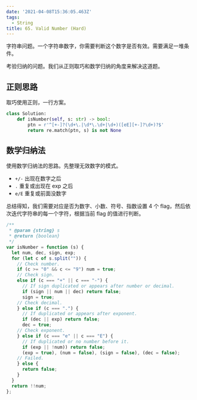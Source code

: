 ```yaml
---
date: '2021-04-08T15:36:05.463Z'
tags:
  - String
title: 65. Valid Number (Hard)
---
```


字符串问题。一个字符串数字，你需要判断这个数字是否有效。需要满足一堆条件。

考验归纳的问题。我们从正则取巧和数学归纳的角度来解决这道题。

<!-- more -->

## 正则思路

取巧使用正则，一行方案。

```python
class Solution:
    def isNumber(self, s: str) -> bool:
        ptn = r'^[+-]?(\d+\.|\d*\.\d+|\d+)([eE][+-]?\d+)?$'
        return re.match(ptn, s) is not None
```

## 数学归纳法

使用数学归纳法的思路。先整理无效数字的模式。

- `+/-` 出现在数字之后
- `.` 重复或出现在 exp 之后
- `e/E` 重复或前面没数字

总结得知，我们需要对应是否为数字、小数、符号、指数设置 4 个 flag，然后依次迭代字符串的每一个字符，根据当前 flag 的值进行判断。

```js
/**
 * @param {string} s
 * @return {boolean}
 */
var isNumber = function (s) {
  let num, dec, sign, exp;
  for (let c of s.split("")) {
    // Check number.
    if (c >= "0" && c <= "9") num = true;
    // Check sign.
    else if (c === "+" || c === "-") {
      // If sign duplicated or appears after number or decimal.
      if (sign || num || dec) return false;
      sign = true;
    // Check decimal.
    } else if (c === ".") {
      // If duplicated or appears after exponent.
      if (dec || exp) return false;
      dec = true;
    // Check exponent.
    } else if (c === "e" || c === "E") {
      // If duplicated or no number before it.
      if (exp || !num)) return false;
      (exp = true), (num = false), (sign = false), (dec = false);
    // Failed.
    } else {
      return false;
    }
  }
  return !!num;
};
```
